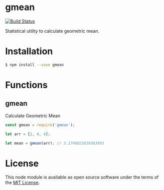 # gmean

[![Build Status](https://travis-ci.org/cpankaj/gmean.svg?branch=master)](https://travis-ci.org/cpankaj/gmean)

Statistical utility to calculate geometric mean.

# Installation
```sh
$ npm install --save gmean
```

# Functions

## gmean

Calculate Geometric Mean

```javascript
const gmean = require('gmean');

let arr = [2, 4, 4];

let mean = gmean(arr); // 3.1748021039363983
```

# License
This node module is available as open source software under the terms of the [MIT License](http://opensource.org/licenses/MIT).
